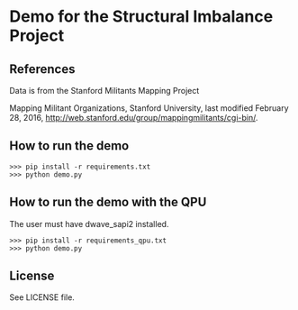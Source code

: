 # Demo for the Structural Imbalance Project

## References
Data is from the Stanford Militants Mapping Project

Mapping Militant Organizations, Stanford University, last modified February 28, 2016, http://web.stanford.edu/group/mappingmilitants/cgi-bin/.

## How to run the demo

```
>>> pip install -r requirements.txt
>>> python demo.py
```

## How to run the demo with the QPU

The user must have dwave_sapi2 installed.

```
>>> pip install -r requirements_qpu.txt
>>> python demo.py
```

## License

See LICENSE file.
